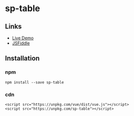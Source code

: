 # sp-table

## Links
+ [Live Demo](https://squarer.github.io/sp-table/)
+ [JSFiddle](https://jsfiddle.net/squarer/8r9taky3/)

## Installation
### npm
```
npm install --save sp-table
```
### cdn
```
<script src="https://unpkg.com/vue/dist/vue.js"></script>
<script src="https://unpkg.com/sp-table"></script>
```
